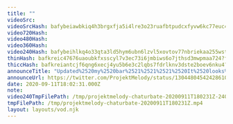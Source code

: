 ```yaml
---
title: ""
videoSrc: 
videoSrcHash: bafybeiawbkiq4h3brgxfja5i4lre3o23ruafbtpudcxfyvw6kc77euc4si?filename=projektmelody-chaturbate-20200911T180231Z.mp4
video720Hash: 
video480Hash: 
video360Hash: 
video240Hash: bafybeihlkq4o33qta3ld5hym6ubn6lzvl5xovtov77nbriekaa255wst2e?filename=projektmelody-chaturbate-20200911T180231Z-240p.mp4
thinHash: bafkreic47676uaoubkfxsscyl7v3ec73i6jmbiws6o7jthsd3mwpmaa724?filename=20200911T180231Z_thin.jpg
thiccHash: bafkreiantcjf6qng6xecj4yu5b6e3c2lqbs7fdrlknv3dste2boev6nku4?filename=20200911T180231Z_thicc.jpg
announceTitle: "Updated%2520my%2520bar%2521%2521%2521%2520It%2520looks%2520very%2520cyberpunky%2520%2528but%2520all%2520the%2520bottles%2520are%2520filled%2520with%2520wang%2520energy%2520drink%2529.%2520%25252Athis%2520message%2520sponsored%2520by%2520wang%2520energy%2520drink%252C%2520%252522Taste%2520the%2520Wang%252522"
announceUrl: https://twitter.com/ProjektMelody/status/1304480454242861056
date: 2020-09-11T18:02:31.000Z
note: 
video240TmpFilePath: /tmp/projektmelody-chaturbate-20200911T180231Z-240p.mp4
tmpFilePath: /tmp/projektmelody-chaturbate-20200911T180231Z.mp4
layout: layouts/vod.njk
---
```

